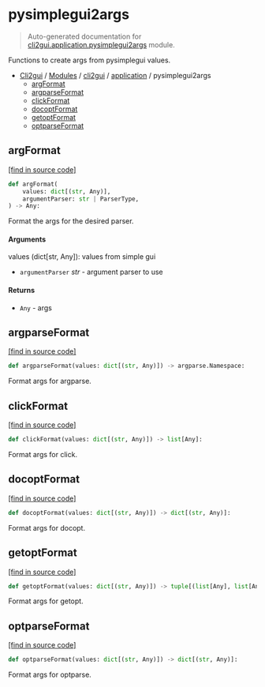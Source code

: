 # pysimplegui2args

> Auto-generated documentation for [cli2gui.application.pysimplegui2args](../../../cli2gui/application/pysimplegui2args.py) module.

Functions to create args from pysimplegui values.

- [Cli2gui](../../README.md#cli2gui-index) / [Modules](../../README.md#cli2gui-modules) / [cli2gui](../index.md#cli2gui) / [application](index.md#application) / pysimplegui2args
    - [argFormat](#argformat)
    - [argparseFormat](#argparseformat)
    - [clickFormat](#clickformat)
    - [docoptFormat](#docoptformat)
    - [getoptFormat](#getoptformat)
    - [optparseFormat](#optparseformat)

## argFormat

[[find in source code]](../../../cli2gui/application/pysimplegui2args.py#L58)

```python
def argFormat(
    values: dict[(str, Any)],
    argumentParser: str | ParserType,
) -> Any:
```

Format the args for the desired parser.

#### Arguments

values (dict[str, Any]): values from simple gui
- `argumentParser` *str* - argument parser to use

#### Returns

- `Any` - args

## argparseFormat

[[find in source code]](../../../cli2gui/application/pysimplegui2args.py#L11)

```python
def argparseFormat(values: dict[(str, Any)]) -> argparse.Namespace:
```

Format args for argparse.

## clickFormat

[[find in source code]](../../../cli2gui/application/pysimplegui2args.py#L49)

```python
def clickFormat(values: dict[(str, Any)]) -> list[Any]:
```

Format args for click.

## docoptFormat

[[find in source code]](../../../cli2gui/application/pysimplegui2args.py#L39)

```python
def docoptFormat(values: dict[(str, Any)]) -> dict[(str, Any)]:
```

Format args for docopt.

## getoptFormat

[[find in source code]](../../../cli2gui/application/pysimplegui2args.py#L34)

```python
def getoptFormat(values: dict[(str, Any)]) -> tuple[(list[Any], list[Any])]:
```

Format args for getopt.

## optparseFormat

[[find in source code]](../../../cli2gui/application/pysimplegui2args.py#L26)

```python
def optparseFormat(values: dict[(str, Any)]) -> dict[(str, Any)]:
```

Format args for optparse.
